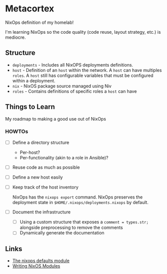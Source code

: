 # Metacortex

NixOps definition of my homelab!

I'm learning NixOps so the code quality (code reuse, layout strategy, etc.) is mediocre.

## Structure

- `deployments` - Includes all NixOPS deployments definitions.
- `host` - Definition of an `host` within the network. A `host` can have multiples `roles`.
  A `host` still has configurable variables that must be configured within a deployment.
- `nix` - NixOS package source managed using Niv
- `roles` - Contains definitions of specific roles a `host` can have

## Things to Learn

My roadmap to making a good use out of NixOps

### HOWTOs

- [ ] Define a directory structure
  - Per-host?
  - Per-functionality (akin to a role in Ansible)?

- [ ] Reuse code as much as possible

- [ ] Define a new host easily

- [ ] Keep track of the host inventory

  NixOps has the `nixops export` command.
  NixOps preserves the deployment state in `$HOME/.nixops/deployments.nixops` by default.

- [ ] Document the infrastructure
  - [ ] Using a custom structure that exposes a `comment = types.str;` alongside
        preprocessing to remove the comments
  - [ ] Dynamically generate the documentation

## Links

- [The nixops defaults module](https://nixos.mayflower.consulting/blog/2018/11/08/the-nixops-default-module/)
- [Writing NixOS Modules](https://nixos.org/nixos/manual/index.html#sec-writing-modules)
